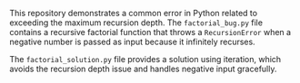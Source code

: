 This repository demonstrates a common error in Python related to exceeding the maximum recursion depth. The `factorial_bug.py` file contains a recursive factorial function that throws a `RecursionError` when a negative number is passed as input because it infinitely recurses.

The `factorial_solution.py` file provides a solution using iteration, which avoids the recursion depth issue and handles negative input gracefully.